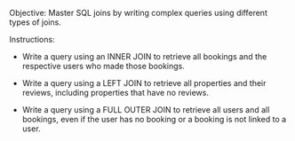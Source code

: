 Objective: Master SQL joins by writing complex queries using different types of joins.

Instructions:

* Write a query using an INNER JOIN to retrieve all bookings and the respective users who made those bookings.

* Write a query using a LEFT JOIN to retrieve all properties and their reviews, including properties that have no reviews.

* Write a query using a FULL OUTER JOIN to retrieve all users and all bookings, even if the user has no booking or a booking is not linked to a user.
